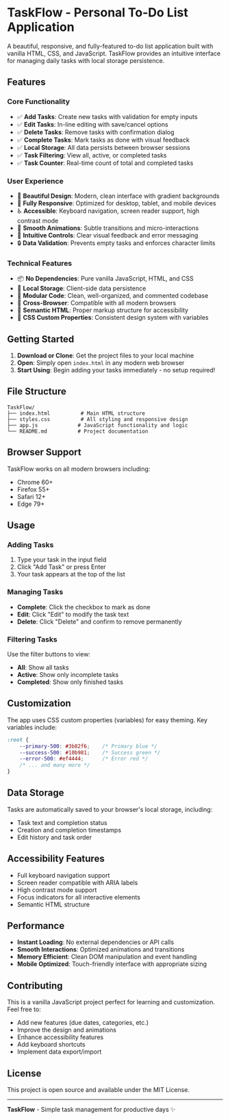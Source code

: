 # TaskFlow - Personal To-Do List Application

A beautiful, responsive, and fully-featured to-do list application built with vanilla HTML, CSS, and JavaScript. TaskFlow provides an intuitive interface for managing daily tasks with local storage persistence.

## Features

### Core Functionality
- ✅ **Add Tasks**: Create new tasks with validation for empty inputs
- ✅ **Edit Tasks**: In-line editing with save/cancel options
- ✅ **Delete Tasks**: Remove tasks with confirmation dialog
- ✅ **Complete Tasks**: Mark tasks as done with visual feedback
- ✅ **Local Storage**: All data persists between browser sessions
- ✅ **Task Filtering**: View all, active, or completed tasks
- ✅ **Task Counter**: Real-time count of total and completed tasks

### User Experience
- 🎨 **Beautiful Design**: Modern, clean interface with gradient backgrounds
- 📱 **Fully Responsive**: Optimized for desktop, tablet, and mobile devices
- ♿ **Accessible**: Keyboard navigation, screen reader support, high contrast mode
- 🚀 **Smooth Animations**: Subtle transitions and micro-interactions
- 🎯 **Intuitive Controls**: Clear visual feedback and error messaging
- 🔒 **Data Validation**: Prevents empty tasks and enforces character limits

### Technical Features
- 📦 **No Dependencies**: Pure vanilla JavaScript, HTML, and CSS
- 💾 **Local Storage**: Client-side data persistence
- 🔧 **Modular Code**: Clean, well-organized, and commented codebase
- 🎪 **Cross-Browser**: Compatible with all modern browsers
- 📐 **Semantic HTML**: Proper markup structure for accessibility
- 🎨 **CSS Custom Properties**: Consistent design system with variables

## Getting Started

1. **Download or Clone**: Get the project files to your local machine
2. **Open**: Simply open `index.html` in any modern web browser
3. **Start Using**: Begin adding your tasks immediately - no setup required!

## File Structure

```
TaskFlow/
├── index.html          # Main HTML structure
├── styles.css          # All styling and responsive design  
├── app.js             # JavaScript functionality and logic
└── README.md          # Project documentation
```

## Browser Support

TaskFlow works on all modern browsers including:
- Chrome 60+
- Firefox 55+
- Safari 12+
- Edge 79+

## Usage

### Adding Tasks
1. Type your task in the input field
2. Click "Add Task" or press Enter
3. Your task appears at the top of the list

### Managing Tasks
- **Complete**: Click the checkbox to mark as done
- **Edit**: Click "Edit" to modify the task text
- **Delete**: Click "Delete" and confirm to remove permanently

### Filtering Tasks
Use the filter buttons to view:
- **All**: Show all tasks
- **Active**: Show only incomplete tasks  
- **Completed**: Show only finished tasks

## Customization

The app uses CSS custom properties (variables) for easy theming. Key variables include:

```css
:root {
    --primary-500: #3b82f6;    /* Primary blue */
    --success-500: #10b981;    /* Success green */
    --error-500: #ef4444;      /* Error red */
    /* ... and many more */
}
```

## Data Storage

Tasks are automatically saved to your browser's local storage, including:
- Task text and completion status
- Creation and completion timestamps
- Edit history and task order

## Accessibility Features

- Full keyboard navigation support
- Screen reader compatible with ARIA labels
- High contrast mode support
- Focus indicators for all interactive elements
- Semantic HTML structure

## Performance

- **Instant Loading**: No external dependencies or API calls
- **Smooth Interactions**: Optimized animations and transitions
- **Memory Efficient**: Clean DOM manipulation and event handling
- **Mobile Optimized**: Touch-friendly interface with appropriate sizing

## Contributing

This is a vanilla JavaScript project perfect for learning and customization. Feel free to:

- Add new features (due dates, categories, etc.)
- Improve the design and animations
- Enhance accessibility features
- Add keyboard shortcuts
- Implement data export/import

## License

This project is open source and available under the MIT License.

---

**TaskFlow** - Simple task management for productive days ✨
